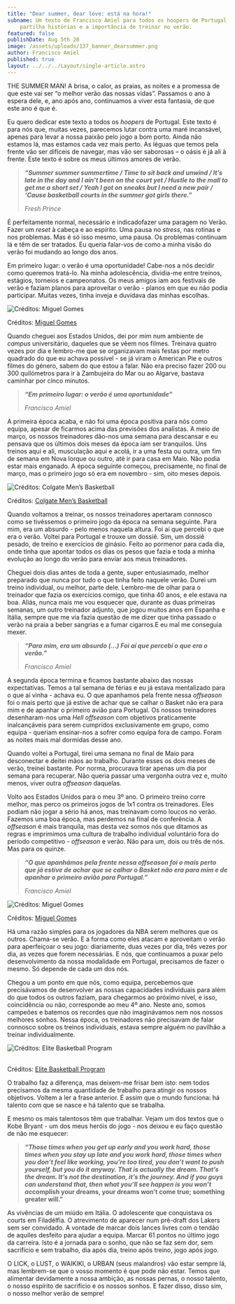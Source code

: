 ```yaml
---
title: "Dear summer, dear love: está na hora!"
subname: Um texto de Francisco Amiel para todos os hoopers de Portugal, onde
    partilha histórias e a importância de treinar no verão.
featured: false
publishDate: Aug 5th 20
image: /assets/uploads/137_banner_dearsummer.png
author: Francisco Amiel
published: true
layout: ../../../Layout/single-article.astro
---
```


THE SUMMER MAN! A brisa, o calor, as praias, as noites e a promessa de que este vai ser “o melhor verão das nossas vidas”. Passamos o ano à espera dele, e, ano após ano, continuamos a viver esta fantasia, de que este ano é que é.

Eu quero dedicar este texto a todos os _hoopers_ de Portugal. Este texto é para nós que, muitas vezes, parecemos lutar contra uma maré incansável, apenas para levar a nossa paixão pelo jogo a bom porto. Ainda não estamos lá, mas estamos cada vez mais perto. As léguas que temos pela frente vão ser difíceis de navegar, mas vão ser saborosas – o oásis é já ali à frente. Este texto é sobre os meus últimos amores de verão.

> **_“Summer summer summertime / Time to sit back and unwind / It’s late in the day and I ain’t been on the court yet / Hustle to the mall to get me a short set / Yeah I got on sneaks but I need a new pair / ‘Cause basketball courts in the summer got girls there.”_**
>
> _Fresh Prince_

É perfeitamente normal, necessário e indicadofazer uma paragem no Verão. Fazer um _reset_ à cabeça e ao espírito. Uma pausa no _stress_, nas rotinas e nos problemas. Mas é só isso mesmo, uma pausa. Os problemas continuam lá e têm de ser tratados. Eu queria falar-vos de como a minha visão do verão foi mudando ao longo dos anos.

Em primeiro lugar: o verão é uma oportunidade! Cabe-nos a nós decidir como queremos tratá-lo. Na minha adolescência, dividia-me entre treinos, estágios, torneios e campeonatos. Os meus amigos iam aos festivais de verão e faziam planos para aproveitar o verão - planos em que eu não podia participar. Muitas vezes, tinha inveja e duvidava das minhas escolhas.

![Créditos: Miguel Gomes](/assets/uploads/amiel_01.png "Créditos: Miguel Gomes")

Créditos: [Miguel Gomes](https://www.instagram.com/p/CAoIh8SjGhb/)

Quando cheguei aos Estados Unidos, dei por mim num ambiente de _campus_ universitário, daqueles que se vêem nos filmes. Treinava quatro vezes por dia e lembro-me que se organizavam mais festas por metro quadrado do que eu achava possível - se já viram o American Pie e outros filmes do género, sabem do que estou a falar. Não era preciso fazer 200 ou 300 quilómetros para ir à Zambujeira do Mar ou ao Algarve, bastava caminhar por cinco minutos.

> **_“Em primeiro lugar: o verão é uma oportunidade”_**
>
> _Francisco Amiel_

A primeira época acaba, e não foi uma época positiva para nós como equipa, apesar de ficarmos acima das previsões dos analistas. A meio de março, os nossos treinadores dão-nos uma semana para descansar e eu pensava que os últimos dois meses da época iam ser tranquilos. Uns treinos aqui e ali, musculação aqui e acolá, ir a uma festa ou outra, um fim de semana em Nova Iorque ou outro, até ir para casa em Maio. Não podia estar mais enganado. A época seguinte começou, precisamente, no final de março, mas o primeiro jogo só era em novembro - sim, oito meses depois.

![Créditos: Colgate Men’s Basketball](/assets/uploads/amiel_02.png "Créditos: Colgate Men’s Basketball")

Créditos: [Colgate Men’s Basketball](https://www.instagram.com/colgatembb/)

Quando voltamos a treinar, os nossos treinadores apertaram connosco como se tivéssemos o primeiro jogo da época na semana seguinte. Para mim, era um absurdo - pelo menos naquela altura. Foi aí que percebi o que era o verão. Voltei para Portugal e trouxe um dossiê. Sim, um dossiê pesado, de treino e exercícios de ginásio. Feito ao pormenor para cada dia, onde tinha que apontar todos os dias os pesos que fazia e toda a minha evolução ao longo do verão para enviar aos meus treinadores.

Cheguei dois dias antes de toda a gente, super entusiasmado, melhor preparado que nunca por tudo o que tinha feito naquele verão. Durei um treino individual, ou melhor, parte dele. Lembro-me de olhar para o treinador que fazia os exercícios comigo, que tinha 40 anos, e ele estava na boa. Aliás, nunca mais me vou esquecer que, durante as duas primeiras semanas, um outro treinador adjunto, que jogou muitos anos em Espanha e Itália, sempre que me via fazia questão de me dizer que tinha passado o verão na praia a beber sangrias e a fumar cigarros.E eu mal me conseguia mexer.

> **_“Para mim, era um absurdo (...) Foi aí que percebi o que era o verão.”_**
>
> _Francisco Amiel_

A segunda época termina e ficamos bastante abaixo das nossas expectativas. Temos a tal semana de férias e eu já estava mentalizado para o que aí vinha - achava eu. O que apanhamos pela frente nessa _offseason_ foi o mais perto que já estive de achar que se calhar o Basket não era para mim e de apanhar o primeiro avião para Portugal. Os nossos treinadores desenharam-nos uma _Hell offseason_ com objetivos praticamente inalcançáveis para serem cumpridos exclusivamente em grupo, como equipa - queriam ensinar-nos a sofrer como equipa fora de campo. Foram as noites mais mal dormidas desse ano.

Quando voltei a Portugal, tirei uma semana no final de Maio para desconectar e deitei mãos ao trabalho. Durante esses os dois meses de verão, treinei bastante. Por norma, procurava tirar apenas um dia por semana para recuperar. Não queria passar uma vergonha outra vez e, muito menos, viver outra _offseason_ daquelas.

Volto aos Estados Unidos para o meu 3º ano. O primeiro treino corre melhor, mas perco os primeiros jogos de 1x1 contra os treinadores. Eles podiam não jogar a sério há anos, mas treinavam como loucos no verão. Fazemos uma boa época, mas perdemos na final de conferência. A _offseason_ é mais tranquila, mas desta vez somos nós que ditamos as regras e imprimimos uma cultura de trabalho individual voluntário fora do período competitivo - _offseason_ e verão. Não para um, dois ou três de nós. Mas para os quinze.

> ***“*O que apanhámos pela frente nessa offseason foi o mais perto que já estive de achar que se calhar o Basket não era para mim e de apanhar o primeiro avião para Portugal*.”***
>
> _Francisco Amiel_

![Créditos: Miguel Gomes](/assets/uploads/amiel_03.png "Créditos: Miguel Gomes")

Créditos: [Miguel Gomes](https://www.instagram.com/p/CAoIh8SjGhb/)

Há uma razão simples para os jogadores da NBA serem melhores que os outros. Chama-se verão. E a forma como eles atacam e aproveitam o verão para aperfeiçoar o seu jogo: diariamente, duas vezes por dia, três vezes por dia, as vezes que forem necessárias. E nós, que continuamos a puxar pelo desenvolvimento da nossa modalidade em Portugal, precisamos de fazer o mesmo. Só depende de cada um dos nós.

Chegou a um ponto em que nós, como equipa, percebemos que precisávamos de desenvolver as nossas capacidades individuais para além do que todos os outros faziam, para chegarmos ao próximo nível, e isso, coincidência ou não, corresponde ao meu 4º ano. Neste ano, somos campeões e batemos os recordes que não imaginávamos nem nos nossos melhores sonhos. Nessa época, os treinadores não precisavam de falar connosco sobre os treinos individuais, estava sempre alguém no pavilhão a treinar individualmente.

![Créditos: Elite Basketball Program](/assets/uploads/amiel_04.jpeg "Créditos: Elite Basketball Program")

\
Créditos: [Elite Basketball Program](http://elitebasketballprogram.com/)

O trabalho faz a diferença, mas deixem-me frisar bem isto: nem todos precisamos da mesma quantidade de trabalho para atingir os nossos objetivos. Voltem a ler a frase anterior. É assim que o mundo funciona: há talento com que se nasce e há talento que se trabalha.

E mesmo os mais talentosos têm que trabalhar. Vejam um dos textos que o Kobe Bryant - um dos meus heróis do jogo - nos deixou e eu faço questão de não me esquecer:

> ***“Those times when you get up early and you work hard, those times when you stay up late and you work hard, those times when you don’t feel like working, you’re too tired, you don’t want to push yourself, but you do it anyway. That is actually the dream. That’s the dream. It’s not the destination, it’s the journey. And if you guys can understand that, then what you’ll see happen is you won’t ac*complish your dreams, your dreams won’t come true; something greater will.”**

As vivências de um miúdo em Itália. O adolescente que conquistava os courts em Filadélfia. O atrevimento de aparecer num pré-draft dos Lakers sem ser convidado. A vontade de marcar dois lances livres com o tendão de aquiles desfeito para ajudar a equipa. Marcar 61 pontos no último jogo da carreira. Isto é a jornada para o sonho, que não se faz sem dor, sem sacrifício e sem trabalho, dia após dia, treino após treino, jogo após jogo.

O LICK, o LUST, o WAIKIKI, o URBAN (seus malandros) vão estar sempre lá, mas lembrem-se que o vosso momento é que pode não estar. Temos que alimentar devidamente a nossa ambição, as nossas pernas, o nosso talento, o nosso espírito de sacrifício e os nossos sonhos. E fazer disso, disso sim, o nosso melhor verão de sempre!
